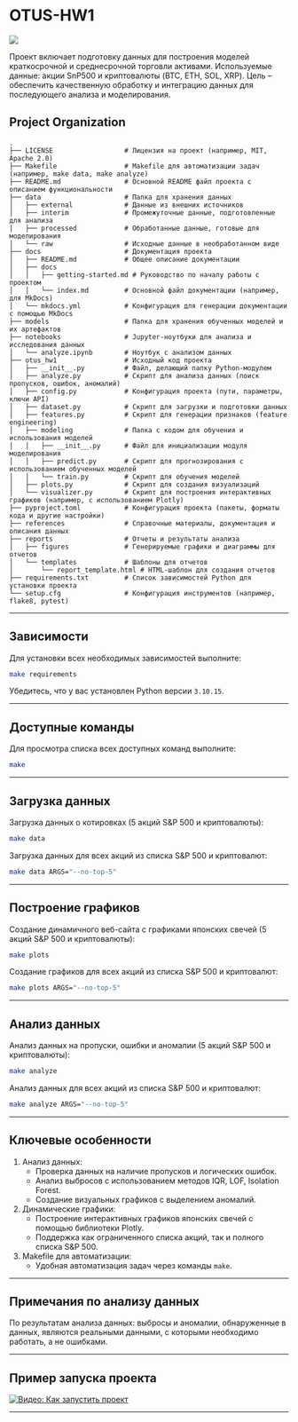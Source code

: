 # OTUS-HW1

<a target="_blank" href="https://cookiecutter-data-science.drivendata.org/">
    <img src="https://img.shields.io/badge/CCDS-Project%20template-328F97?logo=cookiecutter" />
</a>

Проект включает подготовку данных для построения моделей краткосрочной и среднесрочной торговли активами. Используемые данные: акции SnP500 и криптовалюты (BTC, ETH, SOL, XRP). Цель – обеспечить качественную обработку и интеграцию данных для последующего анализа и моделирования.

## Project Organization

```
.
├── LICENSE                  # Лицензия на проект (например, MIT, Apache 2.0)
├── Makefile                 # Makefile для автоматизации задач (например, make data, make analyze)
├── README.md                # Основной README файл проекта с описанием функциональности
├── data                     # Папка для хранения данных
│   ├── external             # Данные из внешних источников
│   ├── interim              # Промежуточные данные, подготовленные для анализа
│   ├── processed            # Обработанные данные, готовые для моделирования
│   └── raw                  # Исходные данные в необработанном виде
├── docs                     # Документация проекта
│   ├── README.md            # Общее описание документации
│   ├── docs
│   │   ├── getting-started.md # Руководство по началу работы с проектом
│   │   └── index.md         # Основной файл документации (например, для MkDocs)
│   └── mkdocs.yml           # Конфигурация для генерации документации с помощью MkDocs
├── models                   # Папка для хранения обученных моделей и их артефактов
├── notebooks                # Jupyter-ноутбуки для анализа и исследования данных
│   └── analyze.ipynb        # Ноутбук с анализом данных
├── otus_hw1                 # Исходный код проекта
│   ├── __init__.py          # Файл, делающий папку Python-модулем
│   ├── analyze.py           # Скрипт для анализа данных (поиск пропусков, ошибок, аномалий)
│   ├── config.py            # Конфигурация проекта (пути, параметры, ключи API)
│   ├── dataset.py           # Скрипт для загрузки и подготовки данных
│   ├── features.py          # Скрипт для генерации признаков (feature engineering)
│   ├── modeling             # Папка с кодом для обучения и использования моделей
│   │   ├── __init__.py      # Файл для инициализации модуля моделирования
│   │   ├── predict.py       # Скрипт для прогнозирования с использованием обученных моделей
│   │   └── train.py         # Скрипт для обучения моделей
│   ├── plots.py             # Скрипт для создания визуализаций
│   └── visualizer.py        # Скрипт для построения интерактивных графиков (например, с использованием Plotly)
├── pyproject.toml           # Конфигурация проекта (пакеты, форматы кода и другие настройки)
├── references               # Справочные материалы, документация и описания данных
├── reports                  # Отчеты и результаты анализа
│   ├── figures              # Генерируемые графики и диаграммы для отчетов
│   └── templates            # Шаблоны для отчетов
│       └── report_template.html # HTML-шаблон для создания отчетов
├── requirements.txt         # Список зависимостей Python для установки проекта
└── setup.cfg                # Конфигурация инструментов (например, flake8, pytest)
```

--------

## Зависимости

Для установки всех необходимых зависимостей выполните:
```bash
make requirements
```
Убедитесь, что у вас установлен Python версии `3.10.15`.

---

## Доступные команды
Для просмотра списка всех доступных команд выполните:
```bash
make
```

---

## Загрузка данных
Загрузка данных о котировках (5 акций S&P 500 и криптовалюты):
```bash
make data
```
Загрузка данных для всех акций из списка S&P 500 и криптовалют:
```bash
make data ARGS="--no-top-5"
```

---

## Построение графиков
Создание динамичного веб-сайта с графиками японских свечей (5 акций S&P 500 и криптовалюты):
```bash
make plots
```
Создание графиков для всех акций из списка S&P 500 и криптовалют:
```bash
make plots ARGS="--no-top-5"
```

---

## Анализ данных
Анализ данных на пропуски, ошибки и аномалии (5 акций S&P 500 и криптовалюты):
```bash
make analyze
```
Анализ данных для всех акций из списка S&P 500 и криптовалют:
```bash
make analyze ARGS="--no-top-5"
```

---

## Ключевые особенности
1. Анализ данных:
    - Проверка данных на наличие пропусков и логических ошибок.
    - Анализ выбросов с использованием методов IQR, LOF, Isolation Forest.
    - Создание визуальных графиков с выделением аномалий.
2. Динамические графики:
    - Построение интерактивных графиков японских свечей с помощью библиотеки Plotly.
    - Поддержка как ограниченного списка акций, так и полного списка S&P 500.
3. Makefile для автоматизации:
    - Удобная автоматизация задач через команды `make`.

---

## Примечания по анализу данных
По результатам анализа данных: выбросы и аномалии, обнаруженные в данных, являются реальными данными, с которыми необходимо работать, а не ошибками.

---

## Пример запуска проекта

[![Видео: Как запустить проект](https://img.youtube.com/vi/RrusgFzwkAw/0.jpg)](https://www.youtube.com/watch?v=RrusgFzwkAw)

---
